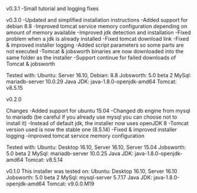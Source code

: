 v0.3.1
-Small tutorial and logging fixes

v0.3.0
-Updated and simplified installation instructions
-Added support for debian 8.8
-Improved tomcat service memory configuration depending on amount of memory available
-Improved jdk detection and installation
-Fixed problem when a jdk is already installed
-Fixed tomcat download link
-Fixed & improved installer logging
-Added script parameters so some parts are not executed
-Tomcat & jobsworth binaries are now downloaded into the same folder as the installer
-Support continue for failed downloads of Tomcat & jobsworth


Tested with:
Ubuntu: Server 16.10, Debian: 8.8
Jobsworth: 5.0 beta 2
MySql: mariadb-server 10.0.29
Java JDK: java-1.8.0-openjdk-amd64
Tomcat: v8.5.15


v0.2.0

Changes
-Added support for ubuntu 15.04
-Changed db engine from mysql to mariadb (be careful if you already use mysql you can choose not to install it)
-Instead of default jdk, the installer now uses openJDK 8
-Tomcat version used is now the stable one (8.5.14)
-Fixed & improved installer logging
-improved tomcat service memory configuration

Tested with:
Ubuntu: Desktop 16.10, Server 16.10, Server 15.04
Jobsworth: 5.0 beta 2
MySql: mariadb-server 10.0.25
Java JDK: java-1.8.0-openjdk-amd64
Tomcat: v8.5.14



v0.1.0
This installer was tested on:
Ubuntu: Desktop 16.10, Server 16.10
Jobsworth: 5.0 beta 2
MySql: mysql-server 5.7.17
Java JDK: java-1.8.0-openjdk-amd64
Tomcat: v9.0.0.M19
